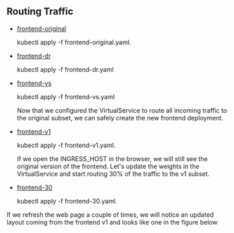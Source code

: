 

## Routing Traffic


- [frontend-original](https://github.com/nik786/kube-learn/blob/master/ISTIO-TRAINING/real-world-examples/frontend-original.md)

   kubectl apply -f frontend-original.yaml.


- [frontend-dr](https://github.com/nik786/kube-learn/blob/master/ISTIO-TRAINING/real-world-examples/frontend-dr.md)

  kubectl apply -f frontend-dr.yaml

- [frontend-vs](https://github.com/nik786/kube-learn/blob/master/ISTIO-TRAINING/real-world-examples/frontend-vs.md)

  kubectl apply -f frontend-vs.yaml

  Now that we configured the VirtualService to route all incoming traffic to the original subset, we can safely create the new frontend deployment.


 - [frontend-v1](https://github.com/nik786/kube-learn/blob/master/ISTIO-TRAINING/real-world-examples/frontend-v1.md)

   kubectl apply -f frontend-v1.yaml.

   If we open the INGRESS_HOST in the browser, we will still see the original version of the frontend.
   Let's update the weights in the VirtualService and start routing 30% of the traffic to the v1 subset.



- [frontend-30](https://github.com/nik786/kube-learn/blob/master/ISTIO-TRAINING/real-world-examples/frontend-30.md)

  kubectl apply -f frontend-30.yaml.


If we refresh the web page a couple of times, we will notice an updated layout coming from the frontend v1 and looks like one in the figure below


















  
